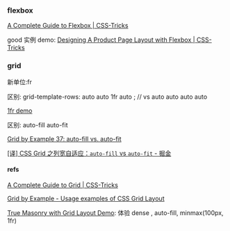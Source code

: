 

### flexbox



[A Complete Guide to Flexbox | CSS-Tricks](https://css-tricks.com/snippets/css/a-guide-to-flexbox/)


good 实例 demo: [Designing A Product Page Layout with Flexbox | CSS-Tricks](https://css-tricks.com/designing-a-product-page-layout-with-flexbox/)

### grid




新单位:fr

区别: grid-template-rows: auto auto 1fr auto ; // vs auto auto auto auto

[1fr demo](https://stackoverflow.com/questions/49145552/how-is-grid-template-rows-auto-auto-1fr-auto-interpreted)


区别: auto-fill  auto-fit

[Grid by Example 37: auto-fill vs. auto-fit](https://codepen.io/rachelandrew/pen/dpYzkq)

[[译] CSS Grid 之列宽自适应：`auto-fill` vs `auto-fit` - 掘金](https://juejin.im/post/5a8c25d66fb9a0634d27b73b)

#### refs

[A Complete Guide to Grid | CSS-Tricks](https://css-tricks.com/snippets/css/complete-guide-grid/)


[Grid by Example - Usage examples of CSS Grid Layout](https://gridbyexample.com/examples/)


[True Masonry with Grid Layout Demo](https://codepen.io/balazs_sziklai/pen/mOwoLg?editors=1100):
体验 dense , auto-fill, minmax(100px, 1fr)